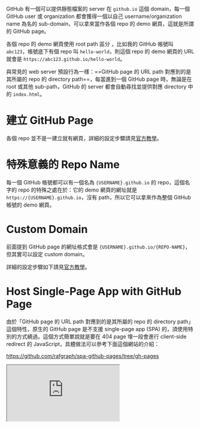 GitHub 有一個可以提供靜態檔案的 server 在 `github.io` 這個 domain，每一個 GitHub user 或 organization 都會獲得一個以自己 username/organization name 為名的 sub-domain，可以拿來當作各個 repo 的 demo 網頁，這就是所謂的 GitHub page。

各個 repo 的 demo 網頁使用 root path 區分 ，比如我的 GitHub 帳號叫 `abc123`，帳號底下有個 repo 叫 `hello-world`，則這個 repo 的 demo 網頁的 URL 就會是 `https://abc123.github.io/hello-world`。

與常見的 web server 預設行為一樣：==GitHub page 的 URL path 對應到的是其所屬的 repo 的 directory path==，每當進到一個 GitHub page 時，無論是在 root 或其他 sub-path，GitHub 的 server 都會自動尋找並提供對應 directory 中的 `index.html`。

# 建立 GitHub Page

各個 repo 並不是一建立就有網頁，詳細的設定步驟請見[官方教學](https://docs.github.com/en/pages/getting-started-with-github-pages/configuring-a-publishing-source-for-your-github-pages-site)。

# 特殊意義的 Repo Name

每一個 GitHub 帳號都可以有一個名為 `{USERNAME}.github.io` 的 repo，這個名字的 repo 的特殊之處在於：它的 demo 網頁的網址就是 `https://{USERNAME}.github.io`，沒有 path，所以它可以拿來作為整個 GitHub 帳號的 demo 網頁。

# Custom Domain

前面提到 GitHub page 的網址格式會是 `{USERNAME}.github.io/{REPO-NAME}`，但其實可以設定 custom domain。

詳細的設定步驟如下請見[官方教學](https://docs.github.com/en/pages/configuring-a-custom-domain-for-your-github-pages-site/managing-a-custom-domain-for-your-github-pages-site)。

# Host Single-Page App with GitHub Page

由於「GitHub page 的 URL path 對應到的是其所屬的 repo 的 directory path」這個特性，原生的 GitHub page 是不支援 single-page app (SPA) 的，須使用特別的方式繞過。這個方式簡單說就是要在 404 page 埋一段會進行 client-side redirect 的 JavaScript，具體做法可以參考下面這個網站的介紹：

<https://github.com/rafgraph/spa-github-pages/tree/gh-pages>

<iframe src="https://github.com/rafgraph/spa-github-pages/tree/gh-pages" style="aspect-ratio: 4/3" />

# gh-pages

<https://github.com/tschaub/gh-pages>

通常前端網頁開發完後都須要 build code，這個 npm 套件可以幫助你建立出一個快速 build, deploy & configure Github page 的流程：

<iframe src="https://github.com/tschaub/gh-pages" style="aspect-ratio: 4/3" />
